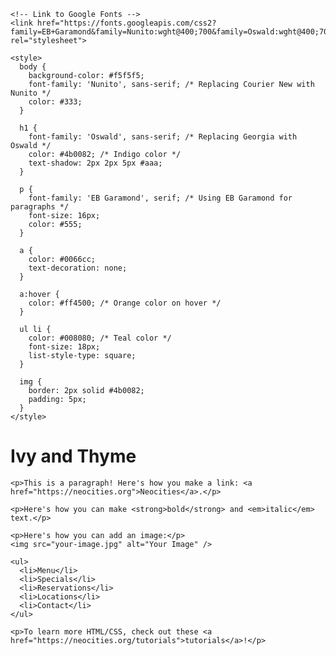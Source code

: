 <html>
  <head>
    <meta charset="UTF-8">
    <meta name="viewport" content="width=device-width, initial-scale=1.0">
    <title>The web site of melissal24</title>
    
    <!-- Link to Google Fonts -->
    <link href="https://fonts.googleapis.com/css2?family=EB+Garamond&family=Nunito:wght@400;700&family=Oswald:wght@400;700&display=swap" rel="stylesheet">
    
    <style>
      body {
        background-color: #f5f5f5;
        font-family: 'Nunito', sans-serif; /* Replacing Courier New with Nunito */
        color: #333;
      }

      h1 {
        font-family: 'Oswald', sans-serif; /* Replacing Georgia with Oswald */
        color: #4b0082; /* Indigo color */
        text-shadow: 2px 2px 5px #aaa;
      }

      p {
        font-family: 'EB Garamond', serif; /* Using EB Garamond for paragraphs */
        font-size: 16px;
        color: #555;
      }

      a {
        color: #0066cc;
        text-decoration: none;
      }

      a:hover {
        color: #ff4500; /* Orange color on hover */
      }

      ul li {
        color: #008080; /* Teal color */
        font-size: 18px;
        list-style-type: square;
      }

      img {
        border: 2px solid #4b0082;
        padding: 5px;
      }
    </style>
  </head>  
  <body> 
    <h1>Ivy and Thyme</h1>

    <p>This is a paragraph! Here's how you make a link: <a href="https://neocities.org">Neocities</a>.</p>

    <p>Here's how you can make <strong>bold</strong> and <em>italic</em> text.</p>

    <p>Here's how you can add an image:</p>
    <img src="your-image.jpg" alt="Your Image" />

    <ul>
      <li>Menu</li>
      <li>Specials</li>
      <li>Reservations</li>
      <li>Locations</li>
      <li>Contact</li>
    </ul>

    <p>To learn more HTML/CSS, check out these <a href="https://neocities.org/tutorials">tutorials</a>!</p>
  </body>
</html>

